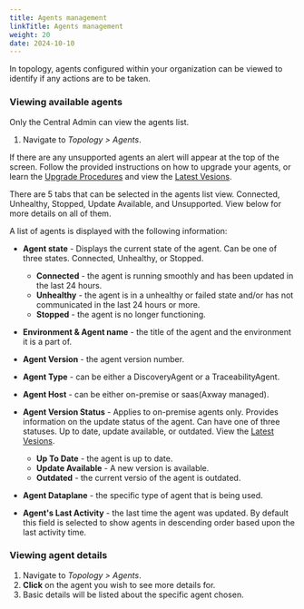 ```yaml
---
title: Agents management
linkTitle: Agents management
weight: 20
date: 2024-10-10
---
```


In topology, agents configured within your organization can be viewed to identify if any actions are to be taken.

### Viewing available agents

Only the Central Admin can view the agents list.

1. Navigate to *Topology > Agents*.

If there are any unsupported agents an alert will appear at the top of the screen. Follow the provided instructions on how to upgrade your agents, or learn the [Upgrade Procedures](https://docs.axway.com/bundle/amplify-central/page/docs/connect_manage_environ/connected_agent_common_reference/upgrade_agent/index.html) and view the [Latest Vesions](https://docs.axway.com/bundle/amplify-central/page/docs/amplify_relnotes/index.html).

There are 5 tabs that can be selected in the agents list view. Connected, Unhealthy, Stopped, Update Available, and Unsupported. View below for more details on all of them.

A list of agents is displayed with the following information:

* **Agent state** - Displays the current state of the agent. Can be one of three states. Connected, Unhealthy, or Stopped.

   * **Connected** - the agent is running smoothly and has been updated in the last 24 hours.
   * **Unhealthy** -  the agent is in a unhealthy or failed state and/or has not communicated in the last 24 hours or more.
   * **Stopped** - the agent is no longer functioning.

* **Environment & Agent name** - the title of the agent and the environment it is a part of.
* **Agent Version** - the agent version number.
* **Agent Type** - can be either a DiscoveryAgent or a TraceabilityAgent.
* **Agent Host** - can be either on-premise or saas(Axway managed).
* **Agent Version Status** - Applies to on-premise agents only. Provides information on the update status of the agent. Can have one of three statuses. Up to date, update available, or outdated. View the [Latest Vesions](https://docs.axway.com/bundle/amplify-central/page/docs/amplify_relnotes/index.html).

   * **Up To Date** - the agent is up to date.
   * **Update Available** - A new version is available.
   * **Outdated** - the current versio of the agent is outdated.

* **Agent Dataplane** - the specific type of agent that is being used.
* **Agent's Last Activity** - the last time the agent was updated. By default this field is selected to show agents in descending order based upon the last activity time.


### Viewing agent details

1. Navigate to *Topology > Agents*.
2. **Click** on the agent you wish to see more details for.
3. Basic details will be listed about the specific agent chosen.
